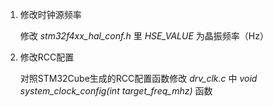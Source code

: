 1. 修改时钟源频率

    修改  *stm32f4xx_hal_conf.h* 里 *HSE_VALUE* 为晶振频率（Hz）

2. 修改RCC配置

    对照STM32Cube生成的RCC配置函数修改 *drv_clk.c* 中 *void system_clock_config(int target_freq_mhz)* 函数


